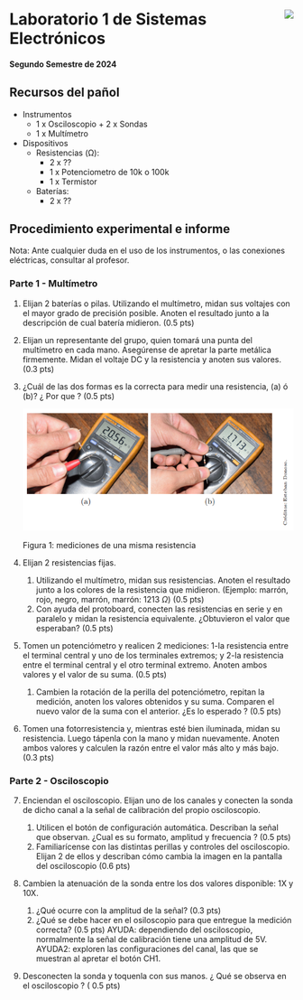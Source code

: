 # <img src="https://julianodb.github.io/SISTEMAS_ELECTRONICOS_PARA_INGENIERIA_BIOMEDICA/img/logo_fing.png?raw=true" align="right" height="45"> Laboratorio 1 de Sistemas Electrónicos
#### Segundo Semestre de 2024

## Recursos del pañol

- Instrumentos
  - 1 x Osciloscopio + 2 x Sondas
  - 1 x Multímetro
- Dispositivos
  - Resistencias (Ω):
    - 2 x ??
    - 1 x Potenciometro de 10k o 100k
    - 1 x Termistor
  - Baterías:
    - 2 x ??

## Procedimiento experimental e informe

Nota: Ante cualquier duda en el uso de los instrumentos, o las conexiones eléctricas, consultar al profesor.

### Parte 1 - Multímetro

1. Elijan 2 baterías o pilas. Utilizando el multímetro, midan sus voltajes con el mayor grado de precisión posible. Anoten el resultado junto a la descripción de cual batería midieron. (0.5 pts)

1. Elijan un representante del grupo, quien tomará una punta del multímetro en cada mano. Asegúrense de apretar la parte metálica firmemente. Midan el voltaje DC y la resistencia y anoten sus valores. (0.3 pts)

1. ¿Cuál de las dos formas es la correcta para medir una resistencia, (a) ó (b)? ¿ Por que ? (0.5 pts)

   ![Figura 1](../img/L1_F3.png "Figura 1")

   Figura 1: mediciones de una misma resistencia

2. Elijan 2 resistencias fijas. 
   1. Utilizando el multímetro, midan sus resistencias. Anoten el resultado junto a los colores de la resistencia que midieron. (Ejemplo: marrón, rojo, negro, marrón, marrón: 1213 $\Omega$) (0.5 pts)
   1. Con ayuda del protoboard, conecten las resistencias en serie y en paralelo y midan la resistencia equivalente. ¿Obtuvieron el valor que esperaban? (0.5 pts)

3. Tomen un potenciómetro y realicen 2 mediciones: 1-la resistencia entre el terminal central y uno de los terminales extremos; y 2-la resistencia entre el terminal central y el otro terminal extremo. Anoten ambos valores y el valor de su suma. (0.5 pts)
   1. Cambien la rotación de la perilla del potenciómetro, repitan la medición, anoten los valores obtenidos y su suma. Comparen el nuevo valor de la suma con el anterior. ¿Es lo esperado ? (0.5 pts)

4. Tomen una fotorresistencia y, mientras esté bien iluminada, midan su resistencia. Luego tápenla con la mano y midan nuevamente. Anoten ambos valores y calculen la razón entre el valor más alto y más bajo. (0.3 pts)

### Parte 2 - Osciloscopio

7. Enciendan el osciloscopio. Elijan uno de los canales y conecten la sonda de dicho canal a la señal de calibración del propio osciloscopio. 
   1. Utilicen el botón de configuración automática. Describan la señal que observan. ¿Cual es su formato, amplitud y frecuencia ? (0.5 pts)
   1. Familiarícense con las distintas perillas y controles del osciloscopio. Elijan 2 de ellos y describan cómo cambia la imagen en la pantalla del osciloscopio (0.6 pts)
   
1. Cambien la atenuación de la sonda entre los dos valores disponible: 1X y 10X.
   1. ¿Qué ocurre con la amplitud de la señal? (0.3 pts)
   1. ¿Qué se debe hacer en el osiloscopio para que entregue la medición correcta? (0.5 pts) AYUDA: dependiendo del osciloscopio, normalmente la señal de calibración tiene una amplitud de 5V. AYUDA2: exploren las configuraciones del canal, las que se muestran al apretar el botón CH1.

5. Desconecten la sonda y toquenla con sus manos. ¿ Qué se observa en el osciloscopio ? ( 0.5 pts)
